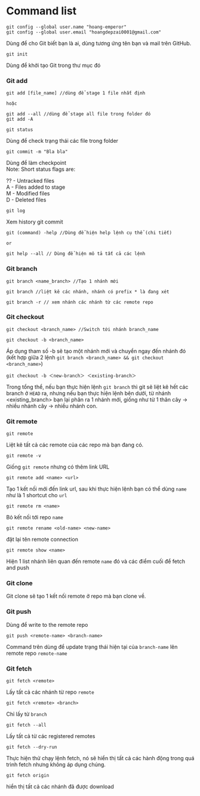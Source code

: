 # Command list

```
git config --global user.name "hoang-emperor"
git config --global user.email "hoangdepzai0001@gmail.com"
```
Dùng để cho Git biết bạn là ai, dùng tương ứng tên bạn và mail trên GitHub.


```
git init
```
Dùng để khởi tạo Git trong thư mục đó
### Git add
```
git add [file_name] //dùng để stage 1 file nhất định

hoặc

git add --all //dùng để stage all file trong folder đó
git add -A 
```

```
git status
```
Dùng để check trạng thái các file trong folder
```
git commit -m "Bla bla"
```
Dùng để làm checkpoint <br>
Note: Short status flags are:

?? - Untracked files<br>
A - Files added to stage<br>
M - Modified files<br>
D - Deleted files<br>

```
git log
```
Xem history git commit

```
git (command) -help //Dùng để hiện help lệnh cụ thể (chi tiết)

or 

git help --all // Dùng để hiện mô tả tất cả các lệnh
```
### Git branch
```
git branch <name_branch> //Tạo 1 nhánh mới
```

```
git branch //liệt kê các nhánh, nhánh có prefix * là đang xét
```

```
git branch -r // xem nhánh các nhánh từ các remote repo
```


### Git checkout
```
git checkout <branch_name> //Switch tới nhánh branch_name
```


```
git checkout -b <branch_name>
```

Áp dụng tham số -b sẽ tạo một nhánh mới và chuyển ngay đến nhánh đó (kết hợp giữa 2 lệnh `git branch <branch_name> && git checkout <branch_name>`)

```
git checkout -b ＜new-branch＞ ＜existing-branch＞
```

Trong tổng thể, nếu bạn thực hiện lệnh `git branch` thì git sẽ liệt kê hết các branch ở `HEAD` ra, nhưng nếu bạn thực hiện lệnh bên dưới, từ nhánh <existing_branch> bạn lại phân ra 1 nhánh mới, giống như từ 1 thân cây -> nhiều nhánh cây -> nhiều nhánh con.

### Git remote

```
git remote
```

Liệt kê tất cả các remote của các repo mà bạn đang có.

```
git remote -v
```
Giống `git remote` nhưng có thêm link URL
```
git remote add <name> <url>
```
Tạo 1 kết nối mới đến link url, sau khi thực hiện lệnh bạn có thể dùng `name` như là 1 shortcut cho `url`

```
git remote rm <name>
```
Bỏ kết nối tới repo `name`
```
git remote rename <old-name> <new-name>
```
đặt lại tên remote connection

```
git remote show <name>
```
Hiện 1 list nhánh liên quan đến remote `name` đó và các điểm cuối để fetch and push

### Git clone
Git clone sẽ tạo 1 kết nối remote ở repo mà bạn clone về.

### Git push
Dùng để write to the remote repo

```
git push <remote-name> <branch-name>
```

Command trên dùng để update trạng thái hiện tại của `branch-name` lên remote repo `remote-name`

### Git fetch
```
git fetch <remote>
```

Lấy tất cả các nhánh từ repo `remote`

```
git fetch <remote> <branch>
```
Chỉ lấy từ `branch`

```
git fetch --all
```
Lấy tất cả từ các registered remotes 

```
git fetch --dry-run
```
Thực hiện thử chạy lệnh fetch, nó sẽ hiển thị tất cả các hành động trong quá trình fetch nhưng không áp dụng chúng.

```
git fetch origin
```
hiển thị tất cả các nhánh đã được download